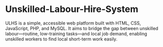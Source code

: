 # Unskilled-Labour-Hire-System
ULHS is a simple, accessible web platform built with HTML, CSS, JavaScript, PHP, and MySQL. It aims to bridge the gap between unskilled labour—routine, low-training tasks—and local job demand, enabling unskilled workers to find local short-term work easily.
